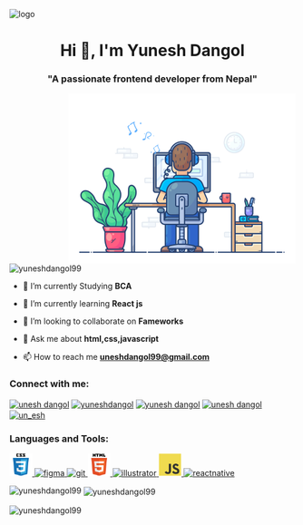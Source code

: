 ![logo](https://user-images.githubusercontent.com/10498744/210012254-234538ff-d198-48aa-8964-37e6fd45d227.gif)
<h1 align="center">Hi 👋, I'm Yunesh Dangol</h1>
<h3 align="center">"A passionate frontend developer from Nepal"</h3>
<img align="right" alt="coding" width="400" src="https://raw.githubusercontent.com/SupianIDz/SupianIDz/main/coding.gif"

<p align="left"> <img src="https://komarev.com/ghpvc/?username=yuneshdangol99&label=Profile%20views&color=0e75b6&style=flat" alt="yuneshdangol99" /> </p>

- 🔭 I’m currently Studying **BCA**

- 🌱 I’m currently learning **React js**

- 👯 I’m looking to collaborate on **Fameworks**

- 💬 Ask me about **html,css,javascript**

- 📫 How to reach me **uneshdangol99@gmail.com**

<h3 align="left">Connect with me:</h3>
<p align="left">
<a href="https://dev.to/unesh dangol" target="blank"><img align="center" src="https://raw.githubusercontent.com/rahuldkjain/github-profile-readme-generator/master/src/images/icons/Social/devto.svg" alt="unesh dangol" height="30" width="40" /></a>
<a href="https://twitter.com/yuneshdangol" target="blank"><img align="center" src="https://raw.githubusercontent.com/rahuldkjain/github-profile-readme-generator/master/src/images/icons/Social/twitter.svg" alt="yuneshdangol" height="30" width="40" /></a>
<a href="https://linkedin.com/in/yunesh dangol" target="blank"><img align="center" src="https://raw.githubusercontent.com/rahuldkjain/github-profile-readme-generator/master/src/images/icons/Social/linked-in-alt.svg" alt="yunesh dangol" height="30" width="40" /></a>
<a href="https://fb.com/unesh dangol" target="blank"><img align="center" src="https://raw.githubusercontent.com/rahuldkjain/github-profile-readme-generator/master/src/images/icons/Social/facebook.svg" alt="unesh dangol" height="30" width="40" /></a>
<a href="https://instagram.com/un_esh" target="blank"><img align="center" src="https://raw.githubusercontent.com/rahuldkjain/github-profile-readme-generator/master/src/images/icons/Social/instagram.svg" alt="un_esh" height="30" width="40" /></a>
</p>

<h3 align="left">Languages and Tools:</h3>
<p align="left"> <a href="https://www.w3schools.com/css/" target="_blank" rel="noreferrer"> <img src="https://raw.githubusercontent.com/devicons/devicon/master/icons/css3/css3-original-wordmark.svg" alt="css3" width="40" height="40"/> </a> <a href="https://www.figma.com/" target="_blank" rel="noreferrer"> <img src="https://www.vectorlogo.zone/logos/figma/figma-icon.svg" alt="figma" width="40" height="40"/> </a> <a href="https://git-scm.com/" target="_blank" rel="noreferrer"> <img src="https://www.vectorlogo.zone/logos/git-scm/git-scm-icon.svg" alt="git" width="40" height="40"/> </a> <a href="https://www.w3.org/html/" target="_blank" rel="noreferrer"> <img src="https://raw.githubusercontent.com/devicons/devicon/master/icons/html5/html5-original-wordmark.svg" alt="html5" width="40" height="40"/> </a> <a href="https://www.adobe.com/in/products/illustrator.html" target="_blank" rel="noreferrer"> <img src="https://www.vectorlogo.zone/logos/adobe_illustrator/adobe_illustrator-icon.svg" alt="illustrator" width="40" height="40"/> </a> <a href="https://developer.mozilla.org/en-US/docs/Web/JavaScript" target="_blank" rel="noreferrer"> <img src="https://raw.githubusercontent.com/devicons/devicon/master/icons/javascript/javascript-original.svg" alt="javascript" width="40" height="40"/> </a> <a href="https://reactnative.dev/" target="_blank" rel="noreferrer"> <img src="https://reactnative.dev/img/header_logo.svg" alt="reactnative" width="40" height="40"/> </a> </p>

<p><img align="left" src="https://github-readme-stats.vercel.app/api/top-langs?username=yuneshdangol99&show_icons=true&locale=en&layout=compact" alt="yuneshdangol99" /></p>

<p>&nbsp;<img align="center" src="https://github-readme-stats.vercel.app/api?username=yuneshdangol99&show_icons=true&locale=en" alt="yuneshdangol99" /></p>

<p><img align="center" src="https://github-readme-streak-stats.herokuapp.com/?user=yuneshdangol99&" alt="yuneshdangol99" /></p>
